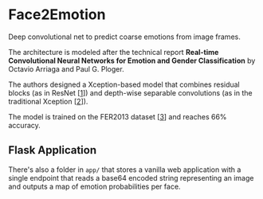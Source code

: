 # Face2Emotion

Deep convolutional net to predict coarse emotions from image frames.

The architecture is modeled after the technical report **Real-time Convolutional Neural Networks for Emotion and Gender Classification** by Octavio Arriaga and Paul G. Ploger.

The authors designed a Xception-based model that combines residual blocks (as in ResNet [[1](https://arxiv.org/abs/1512.03385)]) and depth-wise separable convolutions (as in the traditional Xception [[2](https://arxiv.org/abs/1611.05431)]).

The model is trained on the FER2013 dataset [[3](https://arxiv.org/abs/1307.0414)] and reaches 66% accuracy.

## Flask Application

There's also a folder in `app/` that stores a vanilla web application with a single endpoint that reads a base64 encoded string representing an image and outputs a map of emotion probabilities per face. 
